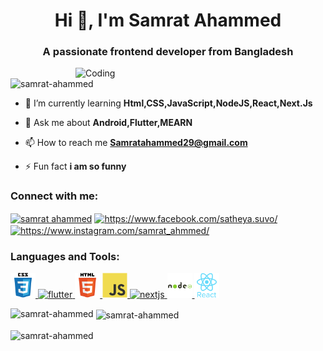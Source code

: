
<h1 align="center">Hi 👋, I'm Samrat Ahammed</h1>
<h3 align="center">A passionate frontend developer from Bangladesh</h3>
<img align="right" alt="Coding" width="400" src="https://cdn.dribbble.com/users/1162077/screenshots/3848914/programmer.gif">

<p align="left"> <img src="https://komarev.com/ghpvc/?username=samrat-ahammed&label=Profile%20views&color=0e75b6&style=flat" alt="samrat-ahammed" /> </p>

- 🌱 I’m currently learning **Html,CSS,JavaScript,NodeJS,React,Next.Js**

- 💬 Ask me about **Android,Flutter,MEARN**

- 📫 How to reach me **Samratahammed29@gmail.com**

- ⚡ Fun fact **i am so funny**

<h3 align="left">Connect with me:</h3>
<p align="left">
<a href="https://linkedin.com/in/samrat ahammed" target="blank"><img align="center" src="https://raw.githubusercontent.com/rahuldkjain/github-profile-readme-generator/master/src/images/icons/Social/linked-in-alt.svg" alt="samrat ahammed" height="30" width="40" /></a>
<a href="[https://fb.com/https://www.facebook.com/satheya.suvo/](https://www.facebook.com/satheya.suvo)" target="blank"><img align="center" src="https://raw.githubusercontent.com/rahuldkjain/github-profile-readme-generator/master/src/images/icons/Social/facebook.svg" alt="https://www.facebook.com/satheya.suvo/" height="30" width="40" /></a>
<a href="https://instagram.com/https://www.instagram.com/samrat_ahmmed/" target="blank"><img align="center" src="https://raw.githubusercontent.com/rahuldkjain/github-profile-readme-generator/master/src/images/icons/Social/instagram.svg" alt="https://www.instagram.com/samrat_ahmmed/" height="30" width="40" /></a>
</p>

<h3 align="left">Languages and Tools:</h3>
<p align="left"> <a href="https://www.w3schools.com/css/" target="_blank" rel="noreferrer"> <img src="https://raw.githubusercontent.com/devicons/devicon/master/icons/css3/css3-original-wordmark.svg" alt="css3" width="40" height="40"/> </a> <a href="https://flutter.dev" target="_blank" rel="noreferrer"> <img src="https://www.vectorlogo.zone/logos/flutterio/flutterio-icon.svg" alt="flutter" width="40" height="40"/> </a> <a href="https://www.w3.org/html/" target="_blank" rel="noreferrer"> <img src="https://raw.githubusercontent.com/devicons/devicon/master/icons/html5/html5-original-wordmark.svg" alt="html5" width="40" height="40"/> </a> <a href="https://developer.mozilla.org/en-US/docs/Web/JavaScript" target="_blank" rel="noreferrer"> <img src="https://raw.githubusercontent.com/devicons/devicon/master/icons/javascript/javascript-original.svg" alt="javascript" width="40" height="40"/> </a> <a href="https://nextjs.org/" target="_blank" rel="noreferrer"> <img src="https://cdn.worldvectorlogo.com/logos/nextjs-2.svg" alt="nextjs" width="40" height="40"/> </a> <a href="https://nodejs.org" target="_blank" rel="noreferrer"> <img src="https://raw.githubusercontent.com/devicons/devicon/master/icons/nodejs/nodejs-original-wordmark.svg" alt="nodejs" width="40" height="40"/> </a> <a href="https://reactjs.org/" target="_blank" rel="noreferrer"> <img src="https://raw.githubusercontent.com/devicons/devicon/master/icons/react/react-original-wordmark.svg" alt="react" width="40" height="40"/> </a> </p>

<p><img align="left" src="https://github-readme-stats.vercel.app/api/top-langs?username=samrat-ahammed&show_icons=true&locale=en&layout=compact" alt="samrat-ahammed" /></p>

<p>&nbsp;<img align="center" src="https://github-readme-stats.vercel.app/api?username=samrat-ahammed&show_icons=true&locale=en" alt="samrat-ahammed" /></p>

<p><img align="center" src="https://github-readme-streak-stats.herokuapp.com/?user=samrat-ahammed&" alt="samrat-ahammed" /></p>
